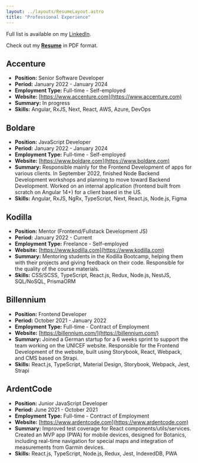 ```yaml
---
layout: ../layouts/ResumeLayout.astro
title: "Professional Experience"
---
```


Full list is available on my [LinkedIn](https://www.linkedin.com/in/adrian-zinko).

Check out my <a href="https://career-az.s3.eu-north-1.amazonaws.com/CV_ADRIAN_ZINKO.pdf" target="_blank">**Resume**</a> in PDF format.

## Accenture

- **Position:** Senior Software Developer
- **Period:** January 2022 - January 2024
- **Employment Type:** Full-time - Self-employed
- **Website:** [https://www.accenture.com](https://www.accenture.com)
- **Summary:** In progress
- **Skills:** Angular, RxJS, Next, React, AWS, Azure, DevOps

## Boldare

- **Position:** JavaScript Developer
- **Period:** January 2022 - January 2024
- **Employment Type:** Full-time - Self-employed
- **Website:** [https://www.boldare.com](https://www.boldare.com)
- **Summary:** Responsible mainly for the Frontend Development of apps for various clients. In September 2022, finished Node Backend Development workshops and planning to move toward Backend Development. Worked on an internal application (frontend built from scratch on Angular 14+) for a client based in the US.
- **Skills:** Angular, RxJS, NgRx, TypeScript, Next, React.js, Node.js, Figma

## Kodilla

- **Position:** Mentor (Frontend/Fullstack Development JS)
- **Period:** January 2022 - Current
- **Employment Type:** Freelance - Self-employed
- **Website:** [https://www.kodilla.com](https://www.kodilla.com)
- **Summary:** Mentoring students in the Kodilla Bootcamp, helping them with their projects and giving feedback on their code. Responsible for the quality of the course materials.
- **Skills:** CSS/SCSS, TypeScript, React.js, Redux, Node.js, NestJS, SQL/NoSQL, PrismaORM

## Billennium

- **Position:** Frontend Developer
- **Period:** October 2021 - January 2022
- **Employment Type:** Full-time - Contract of Employment
- **Website:** [https://billennium.com/](https://billennium.com/)
- **Summary:** Joined a German startup for a 6 weeks sprint to support the team working on the UNICEF website. Responsible for the Frontend Development of the website, built using Storybook, React, Webpack, and CMS based on Strapi.
- **Skills:** React.js, TypeScript, Material Design, Storybook, Webpack, Jest, Strapi

## ArdentCode

- **Position:** Junior JavaScript Developer
- **Period:** June 2021 - October 2021
- **Employment Type:** Full-time - Contract of Employment
- **Website:** [https://www.ardentcode.com](https://www.ardentcode.com)
- **Summary:** Improved test coverage for React components/utils/services. Created an MVP app (PWA) for mobile devices, designed for Botanics, including real-time navigation for special maps and integration of measurements from Garmin devices.
- **Skills:** React.js, TypeScript, Node.js, Redux, Jest, IndexedDB, PWA

